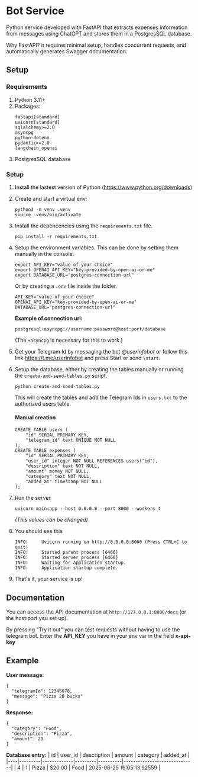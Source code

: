 # Bot Service

Python service developed with FastAPI that extracts expenses information from messages using ChatGPT and stores them in a PostgresSQL database.

Why FastAPI? it requires minimal setup, handles concurrent requests, and automatically generates Swagger documentation.

## Setup
### Requirements
1. Python 3.11+
2. Packages:
    ```
    fastapi[standard]
    uvicorn[standard]
    sqlalchemy>=2.0
    asyncpg
    python-dotenv
    pydantic>=2.0
    langchain_openai
    ```
3. PostgresSQL database
   
### Setup
1. Install the lastest version of Python (https://www.python.org/downloads)
2. Create and start a virtual env:
   ```
   python3 -m venv .venv
   source .venv/bin/activate
   ```
3. Install the depencencies using the `requirements.txt` file.
   ```
   pip install -r requirements.txt
   ```
4. Setup the environment variables. This can be done by setting them manually in the console.
    ```
    export API_KEY="value-of-your-choice"
    export OPENAI_API_KEY="key-provided-by-open-ai-or-me"
    export DATABASE_URL="postgres-connection-url"
    ```
   Or by creating a `.env` file inside the folder.
    ```
    API_KEY="value-of-your-choice"
    OPENAI_API_KEY="key-provided-by-open-ai-or-me"
    DATABASE_URL="postgres-connection-url"
    ```
    **Example of connection url:**
    ```
    postgresql+asyncpg://username:password@host:port/database
    ```

    (The `+asyncpg` is necessary for this to work.)
5. Get your Telegram Id by messaging the bot *@userinfobot* or follow this link https://t.me/userinfobot and press Start or send `\start`.
   
6. Setup the database, either by creating the tables manually or running the `create-and-seed-tables.py` script.

    ```
    python create-and-seed-tables.py
    ```
    This will create the tables and add the Telegram Ids in `users.txt` to the authorized users table.

    #### Manual creation
    ```
    CREATE TABLE users ( 
        "id" SERIAL PRIMARY KEY, 
        "telegram_id" text UNIQUE NOT NULL 
    ); 
    CREATE TABLE expenses ( 
        "id" SERIAL PRIMARY KEY, 
        "user_id" integer NOT NULL REFERENCES users("id"), 
        "description" text NOT NULL, 
        "amount" money NOT NULL, 
        "category" text NOT NULL, 
        "added_at" timestamp NOT NULL 
    );
    ```

7. Run the server   

    ```
    uvicorn main:app --host 0.0.0.0 --port 8000 --workers 4
    ```
    *(This values can be changed)*
8. You should see this
    ```
    INFO:     Uvicorn running on http://0.0.0.0:8000 (Press CTRL+C to quit)
    INFO:     Started parent process [6466]
    INFO:     Started server process [6468]
    INFO:     Waiting for application startup.
    INFO:     Application startup complete.
    ```
9.  That's it, your service is up!

## Documentation

You can access the API documentation at `http://127.0.0.1:8000/docs` (or the host:port you set up). 

By pressing "Try it out" you can test requests without having to use the telegram bot. Enter the **API_KEY** you have in your env var in the field **x-api-key** 

## Example

**User message:**
```
{
  "telegramId": 12345678,
  "message": "Pizza 20 bucks"
}
```

**Response:**
```
{
  "category": "Food",
  "description": "Pizza",
  "amount": 20
}
```

**Database entry:**
| id | user_id | description | amount  | category | added_at                     |
|----|---------|-------------|---------|----------|------------------------------|
| 4  | 1       | Pizza       | $20.00  | Food     | 2025-06-25 16:05:13.92559    |